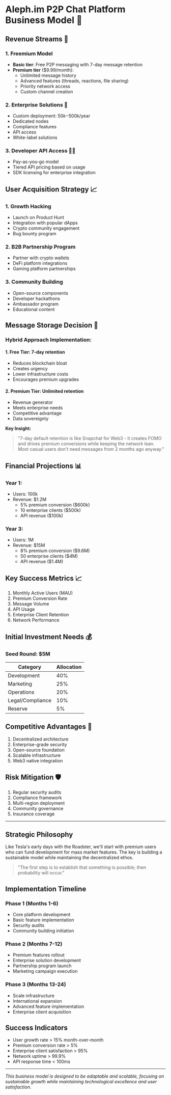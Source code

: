 # Aleph.im P2P Chat Platform Business Model 🚀

## Revenue Streams 🤑

### 1. Freemium Model
- **Basic tier**: Free P2P messaging with 7-day message retention
- **Premium tier** ($9.99/month):
  - Unlimited message history
  - Advanced features (threads, reactions, file sharing) 
  - Priority network access
  - Custom channel creation

### 2. Enterprise Solutions 🏢
- Custom deployment: $50k-$500k/year
- Dedicated nodes
- Compliance features
- API access
- White-label solutions

### 3. Developer API Access 👩‍💻
- Pay-as-you-go model
- Tiered API pricing based on usage
- SDK licensing for enterprise integration

## User Acquisition Strategy 📈

### 1. Growth Hacking
- Launch on Product Hunt
- Integration with popular dApps
- Crypto community engagement
- Bug bounty program

### 2. B2B Partnership Program
- Partner with crypto wallets
- DeFi platform integrations
- Gaming platform partnerships

### 3. Community Building
- Open-source components
- Developer hackathons
- Ambassador program
- Educational content

## Message Storage Decision 🤔

### Hybrid Approach Implementation:

#### 1. Free Tier: 7-day retention
- Reduces blockchain bloat
- Creates urgency
- Lower infrastructure costs
- Encourages premium upgrades

#### 2. Premium Tier: Unlimited retention
- Revenue generator
- Meets enterprise needs
- Competitive advantage
- Data sovereignty

**Key Insight:**
> "7-day default retention is like Snapchat for Web3 - it creates FOMO and drives premium conversions while keeping the network lean. Most casual users don't need messages from 2 months ago anyway."

## Financial Projections 📊

### Year 1:
- Users: 100k
- Revenue: $1.2M
  - 5% premium conversion ($600k)
  - 10 enterprise clients ($500k)
  - API revenue ($100k)

### Year 3:
- Users: 1M
- Revenue: $15M
  - 8% premium conversion ($9.6M)
  - 50 enterprise clients ($4M)
  - API revenue ($1.4M)

## Key Success Metrics 📈

1. Monthly Active Users (MAU)
2. Premium Conversion Rate
3. Message Volume
4. API Usage
5. Enterprise Client Retention
6. Network Performance

## Initial Investment Needs 💰

### Seed Round: $5M
| Category | Allocation |
|----------|------------|
| Development | 40% |
| Marketing | 25% |
| Operations | 20% |
| Legal/Compliance | 10% |
| Reserve | 5% |

## Competitive Advantages 🚀

1. Decentralized architecture
2. Enterprise-grade security
3. Open-source foundation
4. Scalable infrastructure
5. Web3 native integration

## Risk Mitigation 🛡️

1. Regular security audits
2. Compliance framework
3. Multi-region deployment
4. Community governance
5. Insurance coverage

---

## Strategic Philosophy

Like Tesla's early days with the Roadster, we'll start with premium users who can fund development for mass market features. The key is building a sustainable model while maintaining the decentralized ethos.

> "The first step is to establish that something is possible; then probability will occur."

## Implementation Timeline

### Phase 1 (Months 1-6)
- Core platform development
- Basic feature implementation
- Security audits
- Community building initiation

### Phase 2 (Months 7-12)
- Premium features rollout
- Enterprise solution development
- Partnership program launch
- Marketing campaign execution

### Phase 3 (Months 13-24)
- Scale infrastructure
- International expansion
- Advanced feature implementation
- Enterprise client acquisition

## Success Indicators

- User growth rate > 15% month-over-month
- Premium conversion rate > 5%
- Enterprise client satisfaction > 95%
- Network uptime > 99.9%
- API response time < 100ms

---

*This business model is designed to be adaptable and scalable, focusing on sustainable growth while maintaining technological excellence and user satisfaction.* 
